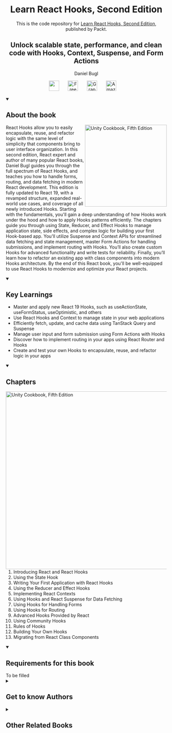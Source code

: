 <h1 align="center">
Learn React Hooks, Second Edition</h1>
<p align="center">This is the code repository for <a href ="https://www.packtpub.com/en-us/product/learn-react-hooks-second-edition/9781836209171"> Learn React Hooks, Second Edition</a>, published by Packt.
</p>

<h2 align="center">
Unlock scalable state, performance, and clean code with Hooks, Context, Suspense, and Form Actions
</h2>
<p align="center">
Daniel Bugl</p>

<p align="center">
   <a href="https://www.packtpub.com/en-us/product/learn-react-hooks-9781836209164" alt="Discord" title="Learn more on the Discord server"><img width="32px" src="https://cliply.co/wp-content/uploads/2021/08/372108630_DISCORD_LOGO_400.gif"/></a>
  &#8287;&#8287;&#8287;&#8287;&#8287;
  <a href="https://packt.link/free-ebook/9781836209171"><img width="32px" alt="Free PDF" title="Free PDF" src="https://cdn-icons-png.flaticon.com/512/4726/4726010.png"/></a>
 &#8287;&#8287;&#8287;&#8287;&#8287;
  <a href="https://packt.link/gbp/9781836209171"><img width="32px" alt="Graphic Bundle" title="Graphic Bundle" src="https://cdn-icons-png.flaticon.com/512/2659/2659360.png"/></a>
  &#8287;&#8287;&#8287;&#8287;&#8287;
   <a href="https://www.amazon.com/Learn-React-Hooks-refactor-applications/dp/1838641440"><img width="32px" alt="Amazon" title="Get your copy" src="https://cdn-icons-png.flaticon.com/512/15466/15466027.png"/></a>
  &#8287;&#8287;&#8287;&#8287;&#8287;
</p>
<details open> 
  <summary><h2>About the book</summary>
<a href="https://www.packtpub.com/product/unity-cookbook-fifth-edition/9781805123026">
<img src="https://content.packt.com/B31327/cover_image_small.jpg" alt="Unity Cookbook, Fifth Edition" height="256px" align="right">
</a>

React Hooks allow you to easily encapsulate, reuse, and refactor logic with the same level of simplicity that components bring to user interface organization.
In this second edition, React expert and author of many popular React books, Daniel Bugl guides you through the full spectrum of React Hooks, and teaches you how to handle forms, routing, and data fetching in modern React development. This edition is fully updated to React 19, with a revamped structure, expanded real-world use cases, and coverage of all newly introduced Hooks.
Starting with the fundamentals, you'll gain a deep understanding of how Hooks work under the hood and how to apply Hooks patterns efficiently. The chapters guide you through using State, Reducer, and Effect Hooks to manage application state, side effects, and complex logic for building your first Hook-based app. You'll utilize Suspense and Context APIs for streamlined data fetching and state management, master Form Actions for handling submissions, and implement routing with Hooks. You’ll also create custom Hooks for advanced functionality and write tests for reliability. Finally, you’ll learn how to refactor an existing app with class components into modern Hooks architecture.
By the end of this React book, you'll be well-equipped to use React Hooks to modernize and optimize your React projects.</details>
<details open> 
  <summary><h2>Key Learnings</summary>
<ul>

<li>Master and apply new React 19 Hooks, such as useActionState, useFormStatus, useOptimistic, and others</li>

<li>Use React Hooks and Context to manage state in your web applications</li>

<li>Efficiently fetch, update, and cache data using TanStack Query and Suspense</li>

<li>Manage user input and form submission using Form Actions with Hooks</li>

<li>Discover how to implement routing in your apps using React Router and Hooks</li>

<li>Create and test your own Hooks to encapsulate, reuse, and refactor logic in your apps</li>

</ul>

  </details>

<details open> 
  <summary><h2>Chapters</summary>
     <img src="https://cliply.co/wp-content/uploads/2020/02/372002150_DOCUMENTS_400px.gif" alt="Unity Cookbook, Fifth Edition" height="556px" align="right">
<ol>

  <li>Introducing React and React Hooks</li>

  <li>Using the State Hook</li>

  <li>Writing Your First Application with React Hooks</li>

  <li>Using the Reducer and Effect Hooks</li>

  <li>Implementing React Contexts</li>

  <li>Using Hooks and React Suspense for Data Fetching</li>

  <li>Using Hooks for Handling Forms</li>

  <li>Using Hooks for Routing</li>

  <li>Advanced Hooks Provided by React</li>

  <li>Using Community Hooks</li>

  <li>Rules of Hooks</li>

  <li>Building Your Own Hooks</li>

  <li>Migrating from  React Class Components </li>

</ol>

</details>


<details open> 
  <summary><h2>Requirements for this book</summary>
To be filled
  </details>
    


<details> 
  <summary><h2>Get to know Authors</h2></summary>

_Daniel Bugl_ Daniel Bugl is a full stack developer, product designer, and entrepreneur focusing on web technologies. He has a Bachelor of Science degree in business informatics and information systems and a Master of Science degree in data science from the Vienna University of Technology (TU Wien). He is a contributor to many open-source projects and a member of the React community. He also founded and runs his own hardware/software start-up, TouchLay, which helps other companies present their products and services. At his company, he constantly works with web technologies, particularly making use of React, React Hooks, and modern technologies, such as Form Actions. In the past couple of years, he has, together with Georg Schelkshorn and Matthias Zronek, worked as a software development consultant and full stack developer for large enterprises and the public sector, among other things working on citizen services for the Austrian government. 



</details>
<details> 
  <summary><h2>Other Related Books</h2></summary>
<ul>

  <li><a href="https://www.packtpub.com/en-us/product/react-key-concepts-second-edition/9781836202271">React Key Concepts, Second Edition</a></li>

  <li><a href="https://www.packtpub.com/en-us/product/modern-full-stack-react-projects-first-edition/9781837637959">Modern Full-Stack React Projects, First Edition</a></li>
 
</ul>

</details>
